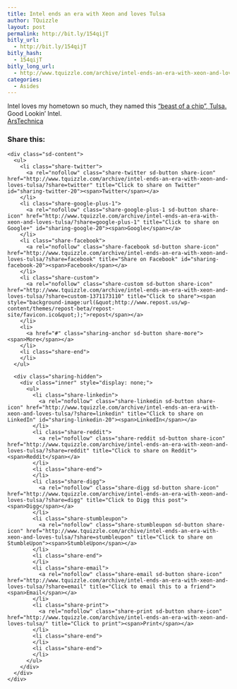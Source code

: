```yaml
---
title: Intel ends an era with Xeon and loves Tulsa
author: TQuizzle
layout: post
permalink: http://bit.ly/154qijT
bitly_url:
  - http://bit.ly/154qijT
bitly_hash:
  - 154qijT
bitly_long_url:
  - http://www.tquizzle.com/archive/intel-ends-an-era-with-xeon-and-loves-tulsa/
categories:
  - Asides
---
```

Intel loves my hometown so much, they named this <a rel="nofollow" target="_blank" href="http://arstechnica.com/news.ars/post/20060823-7577.html">&#8220;beast of a chip&#8221;, Tulsa.</a> Good Lookin&#8217; Intel.  
<span class="bqcite"><a rel="nofollow" target="_blank" href="http://arstechnica.com/news.ars/post/20060823-7577.html">ArsTechnica</a></span>

<div class="sharedaddy sd-sharing-enabled">
  <div class="robots-nocontent sd-block sd-social sd-social-icon-text sd-sharing">
    <h3 class="sd-title">
      Share this:
    </h3>
    
    <div class="sd-content">
      <ul>
        <li class="share-twitter">
          <a rel="nofollow" class="share-twitter sd-button share-icon" href="http://www.tquizzle.com/archive/intel-ends-an-era-with-xeon-and-loves-tulsa/?share=twitter" title="Click to share on Twitter" id="sharing-twitter-20"><span>Twitter</span></a>
        </li>
        <li class="share-google-plus-1">
          <a rel="nofollow" class="share-google-plus-1 sd-button share-icon" href="http://www.tquizzle.com/archive/intel-ends-an-era-with-xeon-and-loves-tulsa/?share=google-plus-1" title="Click to share on Google+" id="sharing-google-20"><span>Google</span></a>
        </li>
        <li class="share-facebook">
          <a rel="nofollow" class="share-facebook sd-button share-icon" href="http://www.tquizzle.com/archive/intel-ends-an-era-with-xeon-and-loves-tulsa/?share=facebook" title="Share on Facebook" id="sharing-facebook-20"><span>Facebook</span></a>
        </li>
        <li class="share-custom">
          <a rel="nofollow" class="share-custom sd-button share-icon" href="http://www.tquizzle.com/archive/intel-ends-an-era-with-xeon-and-loves-tulsa/?share=custom-1371173110" title="Click to share"><span style="background-image:url(&quot;http://www.repost.us/wp-content/themes/repost-beta/repost-site/favicon.ico&quot;);">repost</span></a>
        </li>
        <li>
          <a href="#" class="sharing-anchor sd-button share-more"><span>More</span></a>
        </li>
        <li class="share-end">
        </li>
      </ul>
      
      <div class="sharing-hidden">
        <div class="inner" style="display: none;">
          <ul>
            <li class="share-linkedin">
              <a rel="nofollow" class="share-linkedin sd-button share-icon" href="http://www.tquizzle.com/archive/intel-ends-an-era-with-xeon-and-loves-tulsa/?share=linkedin" title="Click to share on LinkedIn" id="sharing-linkedin-20"><span>LinkedIn</span></a>
            </li>
            <li class="share-reddit">
              <a rel="nofollow" class="share-reddit sd-button share-icon" href="http://www.tquizzle.com/archive/intel-ends-an-era-with-xeon-and-loves-tulsa/?share=reddit" title="Click to share on Reddit"><span>Reddit</span></a>
            </li>
            <li class="share-end">
            </li>
            <li class="share-digg">
              <a rel="nofollow" class="share-digg sd-button share-icon" href="http://www.tquizzle.com/archive/intel-ends-an-era-with-xeon-and-loves-tulsa/?share=digg" title="Click to Digg this post"><span>Digg</span></a>
            </li>
            <li class="share-stumbleupon">
              <a rel="nofollow" class="share-stumbleupon sd-button share-icon" href="http://www.tquizzle.com/archive/intel-ends-an-era-with-xeon-and-loves-tulsa/?share=stumbleupon" title="Click to share on StumbleUpon"><span>StumbleUpon</span></a>
            </li>
            <li class="share-end">
            </li>
            <li class="share-email">
              <a rel="nofollow" class="share-email sd-button share-icon" href="http://www.tquizzle.com/archive/intel-ends-an-era-with-xeon-and-loves-tulsa/?share=email" title="Click to email this to a friend"><span>Email</span></a>
            </li>
            <li class="share-print">
              <a rel="nofollow" class="share-print sd-button share-icon" href="http://www.tquizzle.com/archive/intel-ends-an-era-with-xeon-and-loves-tulsa/" title="Click to print"><span>Print</span></a>
            </li>
            <li class="share-end">
            </li>
            <li class="share-end">
            </li>
          </ul>
        </div>
      </div>
    </div>
  </div>
</div>